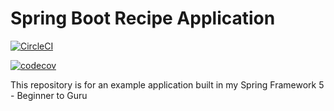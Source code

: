 # Spring Boot Recipe Application

[![CircleCI](https://circleci.com/gh/ppufek/spring5-recipe-app.svg?style=svg)](https://circleci.com/gh/ppufek/spring5-recipe-app)

[![codecov](https://codecov.io/gh/ppufek/spring5-recipe-app/branch/master/graph/badge.svg?token=cEX77gUdCG)](https://codecov.io/gh/ppufek/spring5-recipe-app)

This repository is for an example application built in my Spring Framework 5 - Beginner to Guru